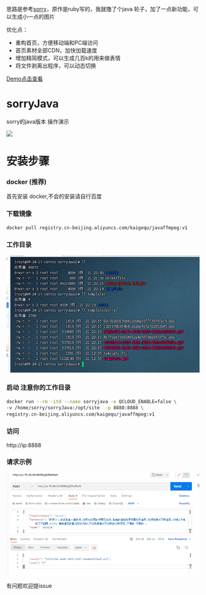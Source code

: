 思路是参考[sorry](https://github.com/xtyxtyx/sorry)，原作是ruby写的，我就撸了个java 轮子，加了一点新功能，可以生成小一点的图片

优化点：
* 重构首页，方便移动端和PC端访问
* 首页素材全部CDN，加快加载速度
* 增加精简模式，可以生成几百k的用来做表情
* 将文件剥离出程序，可以动态切换


[Demo点击查看](http://txtxtx.com.cn)

# sorryJava
sorry的java版本 操作演示

![](https://github.com/li24361/sorryJava/blob/master/sorry-min.gif)


# 安装步骤

### docker (推荐)
首先安装 docker,不会的安装请自行百度


### 下载镜像

```bash
docker pull registry.cn-beijing.aliyuncs.com/kaigequ/javaffmpeg:v1
```
### 工作目录
![](工作目录.png)
### 启动  注意你的工作目录
```bash
docker run --rm -itd --name sorryjava -e QCLOUD_ENABLE=false \
-v /home/sorry/sorryJava:/opt/site  -p 8888:8888 \
registry.cn-beijing.aliyuncs.com/kaigequ/javaffmpeg:v1
```
 

### 访问 
http://ip:8888


### 请求示例
![](请求示例.png)

有问题欢迎提issue



